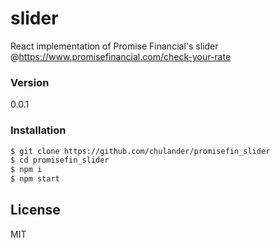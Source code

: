 # slider
React implementation of Promise Financial's slider @<https://www.promisefinancial.com/check-your-rate> 

### Version
0.0.1
### Installation
```sh
$ git clone https://github.com/chulander/promisefin_slider
$ cd promisefin_slider
$ npm i
$ npm start
```

License
----

MIT